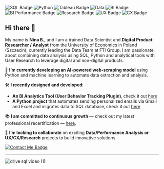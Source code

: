![SQL Badge](https://img.shields.io/badge/SQL-FFD700) ![Python](https://img.shields.io/badge/Python-006400) ![Tableau Badge](https://img.shields.io/badge/DataVisualisation-8A2BE2) 
![Data](https://img.shields.io/badge/DataAnalysis-007ACC?style=flat-square) ![BI Badge](https://img.shields.io/badge/Business%20Intelligence-000080?style=flat-square) ![BI Performance Badge](https://img.shields.io/badge/Performance%20-008B8B?style=flat-square)
 ![Research Badge](https://img.shields.io/badge/Research%20-FF0000?style=flat-square) ![UX Badge](https://img.shields.io/badge/UX-800000?style=flat-square) ![CX Badge](https://img.shields.io/badge/CX-660000?style=flat-square)







## Hi there 👋 

My name is **Nina B.**, and I am a trained Data Scientist and **Digital Product Researcher / Analyst** from the University of Economics in Poland (Szczecin), currently leading the Data Team at FTI Group. 
I am passionate about combining data analysis using SQL, Python and analytical tools with User Research to leverage digital and non-digital products.

:seedling: **I’m currently developing an AI-powered web-scraping model** using Python and machine learning
to automate data extraction and analysis.

:hammer_and_wrench: **I recently designed and developed**:  
- **An BI Analytics Tool (User Behavior Tracking Plugin)**, check it out [here](https://github.com/ninryt/mixpanel-tracker_wp)
- **A Python project** that automates sending personalized emails via Gmail and Excel and migrates data to SQL database, check it out [here](https://github.com/ninryt/automated-email-sender)

:books: **I am committed to continuous growth** — check out my latest professional recertification  — [here](./recertification.md).

:handshake: **I’m looking to collaborate** on exciting **Data/Performance Analysis or UX/CX/Research** projects to build innovative solutions.


[![Contact Me Badge](https://img.shields.io/badge/Contact%20Me-FFD700?style=for-the-badge&logo=gmail&logoColor=black)](mailto:nbryttel@gmail.com)

---


![drive sql video (1)](https://github.com/user-attachments/assets/4b950894-6614-446f-bcca-703cffe53c77)
<!--
**ninryt/ninryt** is a ✨ _special_ ✨ repository because its `README.md` (this file) appears on your GitHub profile.

Here are some ideas to get you started:

- 🔭 I’m currently working on ...
- 🌱 I’m currently learning ...
- 👯 I’m looking to collaborate on ...
- 🤔 I’m looking for help with ...
- 💬 Ask me about ...
- 📫 How to reach me: ...
- 😄 Pronouns: ...
- ⚡ Fun fact: ...
-->
